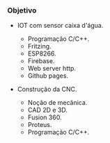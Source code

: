 ### Objetivo

* IOT com sensor caixa d'água.
    * Programação C/C++.
    * Fritzing.
    * ESP8266.
    * Firebase.
    * Web server http.
    * Github pages.


* Construção da CNC.
    * Noção de mecânica.
    * CAD 2D e 3D.
    * Fusion 360.
    * Proteus.
    * Programação C/C++.
